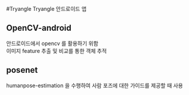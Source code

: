 #Tryangle
Tryangle 안드로이드 앱

## OpenCV-android
안드로이드에서 opencv 를 활용하기 위함  
이미지 feature 추출 및 비교를 통한 객체 추적

## posenet
humanpose-estimation 을 수행하여 사람 포즈에 대한 가이드를 제공할 때 사용  